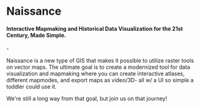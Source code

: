 # Naissance
#### Interactive Mapmaking and Historical Data Visualization for the 21st Century, Made Simple.

\-

Naissance is a new type of GIS that makes it possible to utilize raster tools on vector maps. The ultimate goal is to create a modernized tool for data visualization and mapmaking where you can create interactive atlases, different mapmodes, and export maps as video/3D- all w/ a UI so simple a toddler could use it.

We're still a long way from that goal, but join us on that journey!
